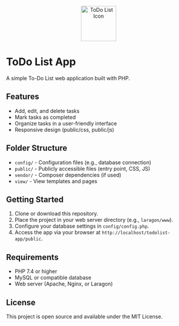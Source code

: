 <p align="center">
  <img src="https://img.icons8.com/fluency/96/000000/todo-list.png" alt="ToDo List Icon" width="96" height="96"/>
</p>

# ToDo List App

A simple To-Do List web application built with PHP.

## Features

- Add, edit, and delete tasks
- Mark tasks as completed
- Organize tasks in a user-friendly interface
- Responsive design (public/css, public/js)

## Folder Structure

- `config/` - Configuration files (e.g., database connection)
- `public/` - Publicly accessible files (entry point, CSS, JS)
- `vendor/` - Composer dependencies (if used)
- `view/` - View templates and pages

## Getting Started

1. Clone or download this repository.
2. Place the project in your web server directory (e.g., `laragon/www`).
3. Configure your database settings in `config/config.php`.
4. Access the app via your browser at `http://localhost/todolist-app/public`.

## Requirements

- PHP 7.4 or higher
- MySQL or compatible database
- Web server (Apache, Nginx, or Laragon)

## License

This project is open source and available under the MIT License.
